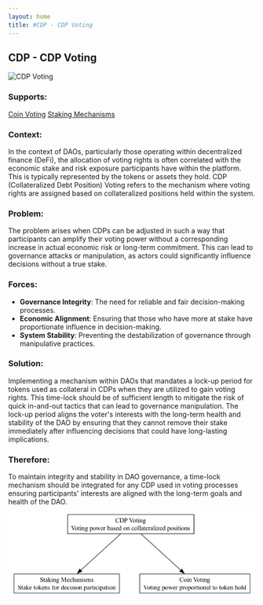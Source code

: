 ```yaml
---
layout: home
title: #CDP - CDP Voting
---
```


## CDP - CDP Voting

![CDP Voting](./output/illustration/cdp_voting_illustration_v3.png)

### Supports:

[Coin Voting](./coin_voting.html)
[Staking Mechanisms](./staking_mechanisms.html)

### Context:

In the context of DAOs, particularly those operating within decentralized finance (DeFi), the allocation of voting rights is often correlated with the economic stake and risk exposure participants have within the platform. This is typically represented by the tokens or assets they hold. CDP (Collateralized Debt Position) Voting refers to the mechanism where voting rights are assigned based on collateralized positions held within the system.

### Problem:

The problem arises when CDPs can be adjusted in such a way that participants can amplify their voting power without a corresponding increase in actual economic risk or long-term commitment. This can lead to governance attacks or manipulation, as actors could significantly influence decisions without a true stake.

### Forces:

- **Governance Integrity**: The need for reliable and fair decision-making processes.
- **Economic Alignment**: Ensuring that those who have more at stake have proportionate influence in decision-making.
- **System Stability**: Preventing the destabilization of governance through manipulative practices.

### Solution:

Implementing a mechanism within DAOs that mandates a lock-up period for tokens used as collateral in CDPs when they are utilized to gain voting rights. This time-lock should be of sufficient length to mitigate the risk of quick in-and-out tactics that can lead to governance manipulation. The lock-up period aligns the voter's interests with the long-term health and stability of the DAO by ensuring that they cannot remove their stake immediately after influencing decisions that could have long-lasting implications.

### Therefore:

To maintain integrity and stability in DAO governance, a time-lock mechanism should be integrated for any CDP used in voting processes ensuring participants' interests are aligned with the long-term goals and health of the DAO.

![CDP Voting](./output/cdp_voting_specific_graph_v3.png)